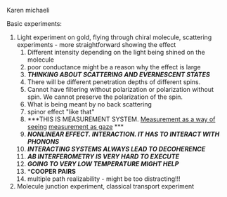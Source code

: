 Karen michaeli

Basic experiments:
1. Light experiment on gold, flying through chiral molecule, scattering experiments - more straightforward showing the effect 
	1. Different intensity depending on the light being shined on the molecule
	2. poor conductance might be a reason why the effect is large
	3. ***THINKING ABOUT SCATTERING AND EVERNESCENT STATES***
	4. There will be different penetration depths of different spins. 
	5. Cannot have filtering without polarization or polarization without spin. We cannot preserve the polarization of the spin. 
	6. What is being meant by no back scattering 
	7. spinor effect "like that"
	8. ***THIS IS MEASUREMENT SYSTEM. [Measurement as a way of seeing](Measurement%20as%20a%20way%20of%20seeing.md) [measurement as gaze](measurement%20as%20gaze) ***
	9. ***NONLINEAR EFFECT. INTERACTION. IT HAS TO INTERACT WITH PHONONS***
	10. ***INTERACTING SYSTEMS ALWAYS LEAD TO DECOHERENCE***
	11. ***AB INTERFEROMETRY IS VERY HARD TO EXECUTE***
	12. ***GOING TO VERY LOW TEMPERATURE MIGHT HELP***
	13. ***COOPER PAIRS**
	14. multiple path realizability - might be too distracting!!!
2. Molecule junction experiment, classical transport experiment